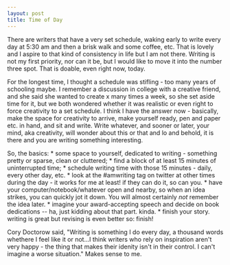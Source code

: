 ```yaml
---
layout: post
title: Time of Day
---
```


There are writers that have a very set schedule, waking early to write every day at 5:30 am and then a brisk walk and some coffee, etc. That is lovely and I aspire to that kind of consistency in life but I am not there. Writing is not my first priority, nor can it be, but I would like to move it into the number three spot. That is doable, even right now, today. 

For the longest time, I thought a schedule was stifling - too many years of schooling maybe. I remember a discussion in college with a creative friend, and she said she wanted to create x many times a week, so she set aside time for it, but we both wondered whether it was realistic or even right to force creativity to a set schedule. I think I have the answer now - basically, make the space for creativity to arrive, make yourself ready, pen and paper etc. in hand, and sit and write. Write whatever, and sooner or later, your mind, aka creativity, will wonder about this or that and lo and behold, it is there and you are writing something interesting. 

So, the basics: 
	* some space to yourself, dedicated to writing - something pretty or sparse, clean or cluttered;
	* find a block of at least 15 minutes of uninterrupted time;
	* schedule writing time with those 15 minutes - daily, every other day, etc.
	* look at the #amwriting tag on twitter at other times during the day - it works for me at least! if they can do it, so can you. 
	* have your computer/notebook/whatever open and nearby, so when an idea strikes, you can quickly jot it down. You will almost certainly *not* remember the idea later. 
	* imagine your award-accepting speech and decide on book dedications -- ha, just kidding about that part. kinda.
	* finish your story. writing is great but revising is even better so: finish!

Cory Doctorow said, "Writing is something I do every day, a thousand words whethere I feel like it or not...I think writers who rely on inspiration aren't very happy - the thing that makes their idenity isn't in their control. I can't imagine a worse situation." Makes sense to me.